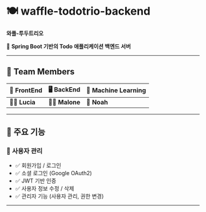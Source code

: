 # 🍽️ waffle-todotrio-backend  
**와플-투두트리오**  

📌 **Spring Boot 기반의 Todo 애플리케이션 백엔드 서버**  

---

## 👥 Team Members  

| 🎨 FrontEnd | 🖥️ BackEnd | 🤖 Machine Learning |
|------------|------------|---------------------|
| 👩‍💻 **Lucia** | 🧑‍💻 **Malone** | 🧠 **Noah** |

---

## 🚀 주요 기능  

### 🔐 **사용자 관리**  
- ✅ 회원가입 / 로그인  
- ✅ 소셜 로그인 (Google OAuth2)  
- ✅ JWT 기반 인증  
- ✅ 사용자 정보 수정 / 삭제  
- ✅ 관리자 기능 (사용자 관리, 권한 변경)  

---
